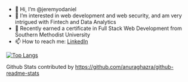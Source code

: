 - 👋 Hi, I’m @jeremyodaniel
- 👀 I’m interested in web development and web security, and am very intrigued with Fintech and Data Analytics
- 🌱 Recently earned a certificate in Full Stack Web Development from Southern Methodist University
- 📫 How to reach me: <a href="https://www.linkedin.com/in/jeremy-o-daniel-6ba962213?trk=profile-badge" target="_blank">LinkedIn</a>


<!---
jeremyodaniel/jeremyodaniel is a ✨ special ✨ repository because its `README.md` (this file) appears on your GitHub profile.
You can click the Preview link to take a look at your changes.
--->
[![Top Langs](https://github-readme-stats.vercel.app/api/top-langs/?username=jeremyodaniel&layout=compact&theme=prussian&langs_count=10&card_width=900)](https://github.com/jeremyodaniel/github-readme-stats)



Github Stats contributed by https://github.com/anuraghazra/github-readme-stats
